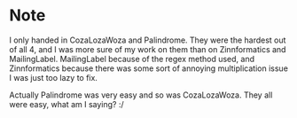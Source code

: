 # Note
I only handed in CozaLozaWoza and Palindrome. They were the hardest out of all 4, and I was more sure of my work on them than
on Zinnformatics and MailingLabel. MailingLabel because of the regex method used, and Zinnformatics because there was some
sort of annoying multiplication issue I was just too lazy to fix.

Actually Palindrome was very easy and so was CozaLozaWoza. They all were easy, what am I saying? :/
